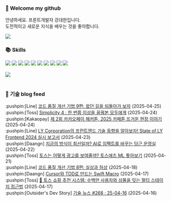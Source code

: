 ### 👋 Welcome my github

안녕하세요. 프론트개발자 강대한입니다.
<br>
도전적이고 새로운 지식을 배우는 것을 좋아합니다.

<!--
![header](https://capsule-render.vercel.app/api?type=Waving&color=auto&height=300&section=header&text=Welcome&fontAlignY=40&desc=KangDaeHan%20github%20&descSize=20&descAlignY=55&animation=fadeIn&fontSize=90)

**KangDaeHan/KangDaeHan** is a ✨ _special_ ✨ repository because its `README.md` (this file) appears on your GitHub profile.

Here are some ideas to get you started:

- 🔭 I’m currently working on ...
- 🌱 I’m currently learning ...
- 👯 I’m looking to collaborate on ...
- 🤔 I’m looking for help with ...
- 💬 Ask me about ...
- 📫 How to reach me: ...
- 😄 Pronouns: ...
- ⚡ Fun fact: ...
-->

<a href="https://twinfamily.github.io" target="_blank"><img src="https://img.shields.io/badge/Blog-121D33?style=flat-square&logo=blogger&logoColor=ffffff"/></a>

### :books: Skills
<a href="#" target="_blank"><img src="https://img.shields.io/badge/React-61DAFB?style=flat-square&logo=react&logoColor=ffffff"/></a>
<a href="#" target="_blank"><img src="https://img.shields.io/badge/Html5-E34F26?style=flat-square&logo=html5&logoColor=ffffff"/></a>
<a href="#" target="_blank"><img src="https://img.shields.io/badge/Javascript-F7DF1E?style=flat-square&logo=javascript&logoColor=ffffff"/></a>
<a href="#" target="_blank"><img src="https://img.shields.io/badge/Cssmodules-000000?style=flat-square&logo=cssmodules&logoColor=ffffff"/></a>
<a href="#" target="_blank"><img src="https://img.shields.io/badge/Node.js-339933?style=flat-square&logo=nodedotjs&logoColor=ffffff"/></a>
<a href="#" target="_blank"><img src="https://img.shields.io/badge/Typescript-3178C6?style=flat-square&logo=typescript&logoColor=ffffff"/></a>
<a href="#" target="_blank"><img src="https://img.shields.io/badge/Git-F05032?style=flat-square&logo=git&logoColor=ffffff"/></a>
<a href="#" target="_blank"><img src="https://img.shields.io/badge/Gitlab-FC6D26?style=flat-square&logo=gitlab&logoColor=ffffff"/></a>
<a href="#" target="_blank"><img src="https://img.shields.io/badge/Webpack-8DD6F9?style=flat-square&logo=webpack&logoColor=ffffff"/></a>
<a href="#" target="_blank"><img src="https://img.shields.io/badge/Vite-646CFF?style=flat-square&logo=vite&logoColor=ffffff"/></a>
<br><br>
<img src="https://github-readme-stats.vercel.app/api/top-langs/?username=KangDaeHan&layout=compact">
<br><br>
### :round_pushpin: 기술 blog feed
<!-- BLOG-POST-LIST:START --><div>:pushpin:[Line] <a target="_blank" href="https://techblog.lycorp.co.jp/ko/techniques-for-improving-code-quality-9">코드 품질 개선 기법 9편: 왔던 길을 되돌아가 보자</a> (2025-04-25)</div><div>:pushpin:[Toss] <a target="_blank" href="https://toss.tech/article/35921">Simplicity 4 : 한 번쯤 이상을 꿈꿔본 모두에게</a> (2025-04-24)</div><div>:pushpin:[Kakaopay] <a target="_blank" href="https://tech.kakaopay.com/post/kakaopay-dr-04/">제 2회 카카오페이 해커톤, 2025 카페톤 뜨거운 현장 이야기</a> (2025-04-24)</div><div>:pushpin:[Line] <a target="_blank" href="https://techblog.lycorp.co.jp/ko/state-of-ly-frontend-2024-report">LY Corporation의 프런트엔드 기술 동향을 알아보자! State of LY Frontend 2024 실시 보고서</a> (2025-04-23)</div><div>:pushpin:[Daangn] <a target="_blank" href="https://medium.com/daangn/%EC%A7%80%EA%B8%88%EC%9D%98-%EB%B0%A9%EC%8B%9D%EC%9D%B4-%EC%B5%9C%EC%84%A0%EC%9D%BC%EA%B9%8C-ai%EB%A1%9C-%EC%9E%84%ED%8C%A9%ED%8A%B8%EB%A5%BC-%EB%B0%94%EA%BE%B8%EB%8A%94-%EB%8B%B9%EA%B7%BC-%EC%9A%B4%EC%98%81%EC%8B%A4-289e6c1ba987?source=rss----4505f82a2dbd---4">지금의 방식이 최선일까? AI로 임팩트를 바꾸는 당근 운영실</a> (2025-04-22)</div><div>:pushpin:[Toss] <a target="_blank" href="https://toss.tech/article/ads-ml">토스는 어떻게 광고를 보여줄까? 토스애즈 ML 톺아보기</a> (2025-04-21)</div><div>:pushpin:[Line] <a target="_blank" href="https://techblog.lycorp.co.jp/ko/techniques-for-improving-code-quality-8">코드 품질 개선 기법 8편: 실상과 허상</a> (2025-04-18)</div><div>:pushpin:[Daangn] <a target="_blank" href="https://medium.com/daangn/cursor%EC%99%80-tdd%EB%A1%9C-%EB%A7%8C%EB%93%9C%EB%8A%94-swift-macro-0e4a245caee2?source=rss----4505f82a2dbd---4">Cursor와 TDD로 만드는 Swift Macro</a> (2025-04-17)</div><div>:pushpin:[Toss] <a target="_blank" href="https://toss.tech/article/toss-shopping-recommendation-system">🛒 토스 쇼핑 추천 시스템: 수백만 사용자와 상품을 잇는 멀티 스테이지 접근법</a> (2025-04-17)</div><div>:pushpin:[Outsider's Dev Story] <a target="_blank" href="https://blog.outsider.ne.kr/1759">기술 뉴스 #268 : 25-04-16</a> (2025-04-16)</div><!-- BLOG-POST-LIST:END -->

<!-- ![Anurag's GitHub stats](https://github-readme-stats.vercel.app/api?username=KangDaeHan&show_icons=true&theme=radical) -->
